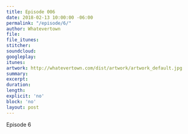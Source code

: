 ```yaml
---
title: Episode 006
date: 2018-02-13 10:00:00 -06:00
permalink: "/episode/6/"
author: Whatevertown
file: 
file_itunes: 
stitcher: 
soundcloud: 
googleplay: 
itunes: 
artwork: http://whatevertown.com/dist/artwork/artwork_default.jpg
summary: 
excerpt: 
duration: 
length: 
explicit: 'no'
block: 'no'
layout: post
---
```


Episode 6
